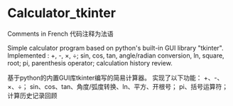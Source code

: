 # Calculator_tkinter
Comments in French  代码注释为法语

Simple calculator program based on python's built-in GUI library "tkinter". 
Implemented : 
    +, -, ×, ÷; 
    sin, cos, tan, angle/radian conversion, ln, square, root;
    pi, parenthesis operator; 
    calculation history review. 
    
基于python的内置GUI库tkinter编写的简易计算器。 
实现了以下功能：
    +、-、×、÷；
    sin、cos、tan、角度/弧度转换、ln、平方、开根号；
    pi、括号运算符；
    计算历史记录回顾
